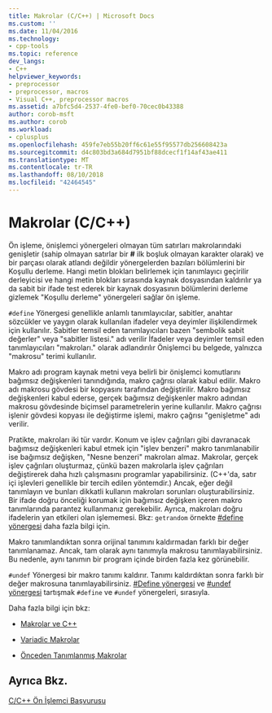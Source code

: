 ```yaml
---
title: Makrolar (C/C++) | Microsoft Docs
ms.custom: ''
ms.date: 11/04/2016
ms.technology:
- cpp-tools
ms.topic: reference
dev_langs:
- C++
helpviewer_keywords:
- preprocessor
- preprocessor, macros
- Visual C++, preprocessor macros
ms.assetid: a7bfc5d4-2537-4fe0-bef0-70cec0b43388
author: corob-msft
ms.author: corob
ms.workload:
- cplusplus
ms.openlocfilehash: 459fe7eb55b20ff6c61e55f95577db256608423a
ms.sourcegitcommit: d4c803bd3a684d7951bf88dcecf1f14af43ae411
ms.translationtype: MT
ms.contentlocale: tr-TR
ms.lasthandoff: 08/10/2018
ms.locfileid: "42464545"
---
```

# <a name="macros-cc"></a>Makrolar (C/C++)
Ön işleme, önişlemci yönergeleri olmayan tüm satırları makrolarındaki genişletir (sahip olmayan satırlar bir **#** ilk boşluk olmayan karakter olarak) ve bir parçası olarak atlandı değildir yönergelerden bazıları bölümlerini bir Koşullu derleme. Hangi metin blokları belirlemek için tanımlayıcı geçirilir derleyicisi ve hangi metin blokları sırasında kaynak dosyasından kaldırılır ya da sabit bir ifade test ederek bir kaynak dosyasının bölümlerini derleme gizlemek "Koşullu derleme" yönergeleri sağlar ön işleme.  
  
`#define` Yönergesi genellikle anlamlı tanımlayıcılar, sabitler, anahtar sözcükler ve yaygın olarak kullanılan ifadeler veya deyimler ilişkilendirmek için kullanılır. Sabitler temsil eden tanımlayıcıları bazen "sembolik sabit değerler" veya "sabitler listesi." adı verilir İfadeler veya deyimler temsil eden tanımlayıcıları "makroları." olarak adlandırılır Önişlemci bu belgede, yalnızca "makrosu" terimi kullanılır.  
  
Makro adı program kaynak metni veya belirli bir önişlemci komutlarını bağımsız değişkenleri tanındığında, makro çağrısı olarak kabul edilir. Makro adı makrosu gövdesi bir kopyasını tarafından değiştirilir. Makro bağımsız değişkenleri kabul ederse, gerçek bağımsız değişkenler makro adından makrosu gövdesinde biçimsel parametrelerin yerine kullanılır. Makro çağrısı işlenir gövdesi kopyası ile değiştirme işlemi, makro çağrısı "genişletme" adı verilir.  
  
Pratikte, makroları iki tür vardır. Konum ve işlev çağrıları gibi davranacak bağımsız değişkenleri kabul etmek için "işlev benzeri" makro tanımlanabilir ise bağımsız değişken, "Nesne benzeri" makroları almaz. Makrolar, gerçek işlev çağrıları oluşturmaz, çünkü bazen makrolarla işlev çağrıları değiştirerek daha hızlı çalışmasını programlar yapabilirsiniz. (C++'da, satır içi işlevleri genellikle bir tercih edilen yöntemdir.) Ancak, eğer değil tanımlayın ve bunları dikkatli kullanın makroları sorunları oluşturabilirsiniz. Bir ifade doğru önceliği korumak için bağımsız değişken içeren makro tanımlarında parantez kullanmanız gerekebilir. Ayrıca, makroları doğru ifadelerin yan etkileri olan işlememesi. Bkz: `getrandom` örnekte [#define yönergesi](../preprocessor/hash-define-directive-c-cpp.md) daha fazla bilgi için.  
  
Makro tanımlandıktan sonra orijinal tanımını kaldırmadan farklı bir değer tanımlanamaz. Ancak, tam olarak aynı tanımıyla makrosu tanımlayabilirsiniz. Bu nedenle, aynı tanımın bir program içinde birden fazla kez görünebilir.  
  
`#undef` Yönergesi bir makro tanımı kaldırır. Tanımı kaldırdıktan sonra farklı bir değer makrosuna tanımlayabilirsiniz. [#Define yönergesi](../preprocessor/hash-define-directive-c-cpp.md) ve [#undef yönergesi](../preprocessor/hash-undef-directive-c-cpp.md) tartışmak `#define` ve `#undef` yönergeleri, sırasıyla.  
  
Daha fazla bilgi için bkz:  
  
- [Makrolar ve C++](../preprocessor/macros-and-cpp.md)  
  
- [Variadic Makrolar](../preprocessor/variadic-macros.md)  
  
- [Önceden Tanımlanmış Makrolar](../preprocessor/predefined-macros.md)  
  
## <a name="see-also"></a>Ayrıca Bkz.

[C/C++ Ön İşlemci Başvurusu](../preprocessor/c-cpp-preprocessor-reference.md)